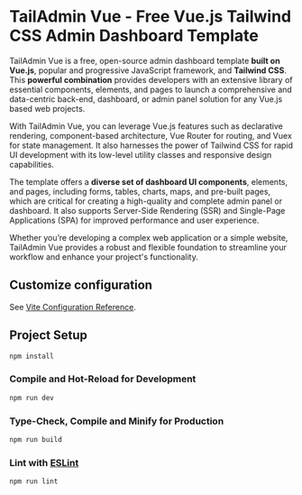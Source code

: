 # TailAdmin Vue - Free Vue.js Tailwind CSS Admin Dashboard Template
TailAdmin Vue is a free, open-source admin dashboard template **built on Vue.js**, popular and progressive JavaScript framework, and **Tailwind CSS**. This **powerful combination** provides developers with an extensive library of essential components, elements, and pages to launch a comprehensive and data-centric back-end, dashboard, or admin panel solution for any Vue.js based web projects. 

With TailAdmin Vue, you can leverage Vue.js features such as declarative rendering, component-based architecture, Vue Router for routing, and Vuex for state management. It also harnesses the power of Tailwind CSS for rapid UI development with its low-level utility classes and responsive design capabilities.

The template offers a **diverse set of dashboard UI components**, elements, and pages, including forms, tables, charts, maps, and pre-built pages, which are critical for creating a high-quality and complete admin panel or dashboard. It also supports Server-Side Rendering (SSR) and Single-Page Applications (SPA) for improved performance and user experience. 

Whether you’re developing a complex web application or a simple website, TailAdmin Vue provides a robust and flexible foundation to streamline your workflow and enhance your project's functionality.

## Customize configuration

See [Vite Configuration Reference](https://vitejs.dev/config/).

## Project Setup

```sh
npm install
```

### Compile and Hot-Reload for Development

```sh
npm run dev
```

### Type-Check, Compile and Minify for Production

```sh
npm run build
```

### Lint with [ESLint](https://eslint.org/)

```sh
npm run lint
```
